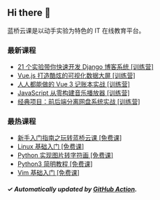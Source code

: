 ## Hi there 👋

蓝桥云课是以动手实验为特色的 IT 在线教育平台。

### 最新课程

<!-- LATEST:START -->
- [21 个实验带你快速开发 Django 博客系统 [训练营]](https://www.lanqiao.cn/courses/3326/)
- [Vue.js 打造酷炫的可视化数据大屏 [训练营]](https://www.lanqiao.cn/courses/2824/)
- [人人都能做的 Vue 3 记账本实战 [训练营]](https://www.lanqiao.cn/courses/3097/)
- [JavaScript 从零构建音乐播放器 [训练营]](https://www.lanqiao.cn/courses/3871/)
- [经典项目：前后端分离网盘系统实战 [训练营]](https://www.lanqiao.cn/courses/3472/)
<!-- LATEST:END -->

### 最热课程

<!-- HOTEST:START -->
- [新手入门指南之玩转蓝桥云课 [免费课]](https://www.lanqiao.cn/courses/63/)
- [Linux 基础入门 [免费课]](https://www.lanqiao.cn/courses/1/)
- [Python 实现图片转字符画 [免费课]](https://www.lanqiao.cn/courses/370/)
- [Python3 简明教程 [免费课]](https://www.lanqiao.cn/courses/596/)
- [Vim 基础入门 [免费课]](https://www.lanqiao.cn/courses/2/)
<!-- HOTEST:END -->

##### ✓ Automatically updated by [GitHub Action](https://github.com/lanqiao-courses/.github/actions/workflows/update.yml).
